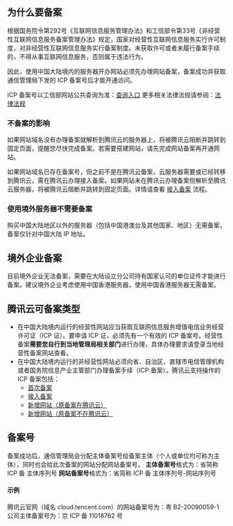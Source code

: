 ## 为什么要备案

根据国务院令第292号《互联网信息服务管理办法》和工信部令第33号《非经营性互联网信息服务备案管理办法》规定，国家对经营性互联网信息服务实行许可制度，对非经营性互联网信息服务实行备案制度。未获取许可或者未履行备案手续的，不得从事互联网信息服务，否则属于违法行为。 

因此，使用中国大陆境内的服务器开办网站必须先办理网站备案，备案成功并获取通信管理局下发的 ICP 备案号后才能开通访问。

ICP 备案号以工信部网站公共查询为准：[查询入口](http://www.beian.miit.gov.cn/publish/query/indexFirst.action)
更多相关法律法规请参阅：[法律法规](http://www.beian.miit.gov.cn/state/outPortal/moreCodex.action?fileDownLoadInfo.fileType=0)

### 不备案的影响

如果网站域名没有办理备案就解析到腾讯云的服务器上，将被腾讯云阻断并跳转到固定页面，提醒您尽快完成备案。若需要搭建网站，请先完成网站备案再开通网站。

如果网站域名已存在备案号，但之前不是在腾讯云备案，云服务器需要或已经转移到腾讯云，需在腾讯云办理接入备案。如果网站未在腾讯云办理备案但解析至腾讯云服务器，将被腾讯云阻断并跳转到固定页面。详情请查看 [接入备案](https://cloud.tencent.com/document/product/243/19024) 流程。


### 使用境外服务器不需要备案

购买中国大陆地区以外的服务器（包括中国港澳台及其他国家、地区）无需备案，备案仅针对中国大陆 IP 地址。

## 境外企业备案

目前境外企业无法备案，需要在大陆设立分公司持有国家认可的单位证件才能进行备案。建议境外企业考虑使用中国香港服务器，使用中国香港服务器无需备案。

## 腾讯云可备案类型

- 在中国大陆境内运行的经营性网站应当获取互联网信息服务增值电信业务经营许可证（ICP 证）。要申请 ICP 证，必须先有一个有效的 ICP 备案号。经营性备案**需要您自行到当地管理局相关部门**进行办理，具体办理要求请登录当地经营性备案网站查看。
- 在中国大陆境内运行的非经营性网站必须向省、自治区、直辖市电信管理机构或者国务院信息产业主管部门办理备案手续（ICP 备案）。腾讯云支持操作的 ICP 备案包括：
  - [首次备案](https://cloud.tencent.com/document/product/243/18958)
  - [接入备案](https://cloud.tencent.com/document/product/243/19024)
  - [新增网站（原备案在腾讯云）](https://cloud.tencent.com/document/product/243/19148)
  - [新增网站（原备案不在腾讯云）](https://cloud.tencent.com/document/product/243/19147)

## 备案号

备案成功后，通信管理局会分配主体备案号给备案主体（个人或单位均可称为主体），同时也会给此次备案的网站分配网站备案号。
**主体备案号**格式为：省简称  ICP 备  主体序列号
**网站备案号**格式为：省简称 ICP 备  主体序列号-网站序列号

#### 示例

腾讯云官网（域名 cloud.tencent.com）的网站备案号为：粤 B2-20090059-1
公司主体备案号为：京 ICP 备 11018762 号
